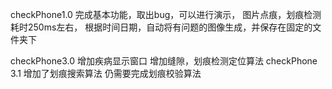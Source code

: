 checkPhone1.0
	完成基本功能，取出bug，可以进行演示，
	图片点痕，划痕检测耗时250ms左右，
	根据时间日期，自动将有问题的图像生成，并保存在固定的文件夹下
	
checkPhone3.0
	增加疾病显示窗口
	增加缝隙，划痕检测定位算法
checkPhone 3.1
	增加了划痕搜索算法
	仍需要完成划痕校验算法